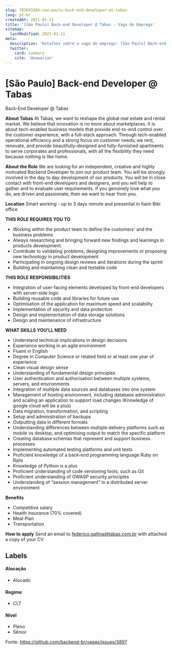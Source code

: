 ```yaml
---
slug: 783693266-sao-paulo-back-end-developer-at-tabas
lang: pt-br
createdAt: 2021-01-11
title: '[São Paulo] Back-end Developer @ Tabas - Vaga de Emprego'
sitemap:
  lastModified: 2021-01-11
meta:
  description: 'Detalhes sobre a vaga de emprego: [São Paulo] Back-end Developer @ Tabas'
  twitter:
    card: summary
    site: '@nawarian'
---
```


# [São Paulo] Back-end Developer @ Tabas

Back-End Developer @ Tabas

**About Tabas**
At Tabas, we want to reshape the global real estate and rental market. We believe that innovation is no more about marketplaces. It is about tech-enabled business models that provide end-to-end control over the customer experience, with a full-stack approach.
Through tech-enabled operational efficiency and a strong focus on customer needs, we rent, renovate, and provide beautifully-designed and fully-furnished apartments to serve corporates and professionals, with all the flexibility they need because nothing is like home. 

**About the Role**
We are looking for an independent, creative and highly motivated Backend Developer to join our product team. 
You will be strongly involved in the day to day development of our products. You will be in close contact with front-end developers and designers, and you will help to gather and to evaluate user requirements. If you genuinely love what you do, are driven and passionate, then we want to hear from you.

**Location**
Smart working - up to 3 days remote and presential in Itaim Bibi office 

**THIS ROLE REQUIRES YOU TO**
- Working within the product team to define the customers' and the business problems
- Always researching and bringing forward new findings and learnings in products development.
- Contribute to validating problems, designing improvements or proposing new technology in product development 
- Participating in ongoing design reviews and iterations during the sprint
- Building and maintaining clean and testable code

**THIS ROLE RESPONSIBILITIES**
- Integration of user-facing elements developed by front-end developers with server-side logic
- Building reusable code and libraries for future use
- Optimisation of the application for maximum speed and scalability
- Implementation of security and data protection
- Design and implementation of data storage solutions
- Design and maintenance of infrastructure

**WHAT SKILLS YOU'LL NEED**
- Understand technical implications in design decisions
- Experience working in an agile environment 
- Fluent in English
- Degree in Computer Science or related field or at least one year of experience
- Clean visual design sense
- Understanding of fundamental design principles
- User authentication and authorisation between multiple systems, servers, and environments
- Integration of multiple data sources and databases into one system
- Management of hosting environment, including database administration and scaling an application to support load changes (Knowledge of google cloud will be a plus)
- Data migration, transformation, and scripting
- Setup and administration of backups
- Outputting data in different formats
- Understanding differences between multiple delivery platforms such as mobile vs desktop, and optimising output to match the specific platform
- Creating database schemas that represent and support business processes
- Implementing automated testing platforms and unit tests
- Proficient knowledge of a back-end programming language Ruby on Rails
- Knowledge of Python is a plus 
- Proficient understanding of code versioning tools, such as Git
- Proficient understanding of OWASP security principles
- Understanding of “session management” in a distributed server environment

**Benefits** 
- Competitive salary
- Health insurance (70% covered) 
- Meal Plan 
- Transportation

**How to apply** 
Send an email to federico.gallina@tabas.com.br with attached a copy of your CV 

## Labels
<!-- retire os labels que não fazem sentido à vaga -->

#### Alocação
- Alocado

#### Regime
- CLT

#### Nível
- Pleno
- Sênior




Fonte: https://github.com/backend-br/vagas/issues/3897